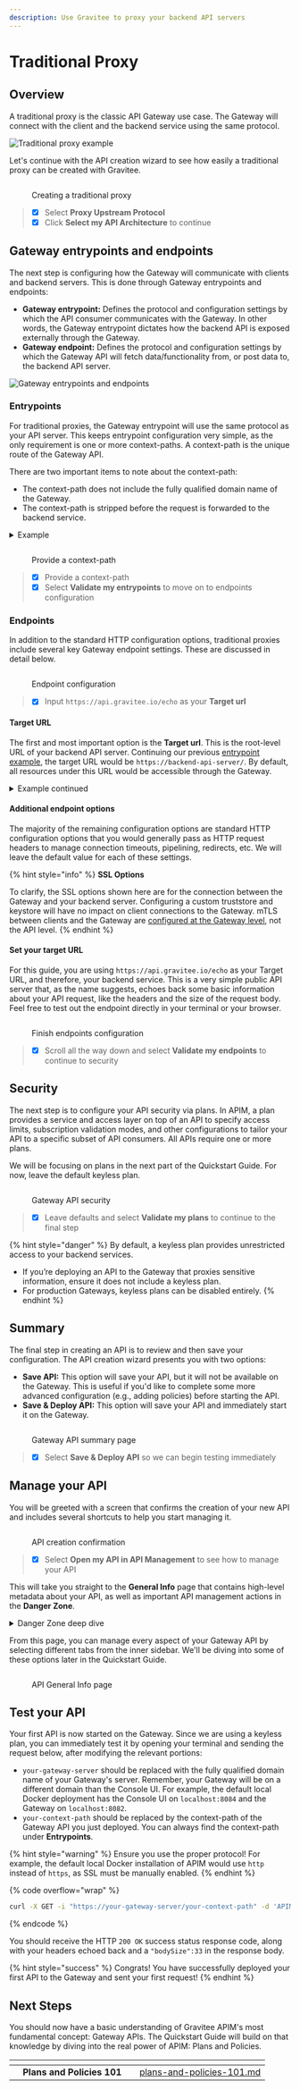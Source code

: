 ```yaml
---
description: Use Gravitee to proxy your backend API servers
---
```


# Traditional Proxy

## Overview

A traditional proxy is the classic API Gateway use case. The Gateway will connect with the client and the backend service using the same protocol.

<img src="../../../.gitbook/assets/file.excalidraw (1).svg" alt="Traditional proxy example" class="gitbook-drawing">

Let's continue with the API creation wizard to see how easily a traditional proxy can be created with Gravitee.

<figure><img src="../../../.gitbook/assets/Screenshot 2023-11-09 at 7.52.06 PM.png" alt=""><figcaption><p>Creating a traditional proxy</p></figcaption></figure>

> * [x] Select **Proxy Upstream Protocol**
> * [x] Click **Select my API Architecture** to continue

## Gateway entrypoints and endpoints

The next step is configuring how the Gateway will communicate with clients and backend servers. This is done through Gateway entrypoints and endpoints:

* **Gateway entrypoint:** Defines the protocol and configuration settings by which the API consumer communicates with the Gateway. In other words, the Gateway entrypoint dictates how the backend API is exposed externally through the Gateway.&#x20;
* **Gateway endpoint:** Defines the protocol and configuration settings by which the Gateway API will fetch data/functionality from, or post data to, the backend API server.

<img src="../../../.gitbook/assets/file.excalidraw (1) (1).svg" alt="Gateway entrypoints and endpoints" class="gitbook-drawing">

### Entrypoints&#x20;

For traditional proxies, the Gateway entrypoint will use the same protocol as your API server. This keeps entrypoint configuration very simple, as the only requirement is one or more context-paths. A context-path is the unique route of the Gateway API.

There are two important items to note about the context-path:

* The context-path does not include the fully qualified domain name of the Gateway.&#x20;
* The context-path is stripped before the request is forwarded to the backend service.

<details>

<summary>Example</summary>

Let's say we provided a context-path of `/qs-traditional-api`. Once the API is fully configured and deployed to the Gateway, API consumers can reach the API at `https://apim-gateway-server/qs-traditional-api`. Now, if the consumer sends the following HTTP request to the Gateway:

```
GET https://apim-gateway-server/qs-traditional-api/orders
```

Then the backend API server will receive the following request:

```
GET https://backend-api-server/orders
```

</details>

<figure><img src="../../../.gitbook/assets/Screenshot 2023-11-19 at 8.17.39 PM (2).png" alt=""><figcaption><p>Provide a context-path</p></figcaption></figure>

> * [x] Provide a context-path
> * [x] Select **Validate my entrypoints** to move on to endpoints configuration

### Endpoints

In addition to the standard HTTP configuration options, traditional proxies include several key Gateway endpoint settings. These are discussed in detail below.

<figure><img src="../../../.gitbook/assets/Screenshot 2023-11-10 at 12.21.16 PM.png" alt=""><figcaption><p>Endpoint configuration</p></figcaption></figure>

> * [x] Input `https://api.gravitee.io/echo` as your **Target url**

#### Target URL

The first and most important option is the **Target url**. This is the root-level URL of your backend API server. Continuing our previous [entrypoint example](traditional-proxy.md#example), the target URL would be `https://backend-api-server/`. By default, all resources under this URL would be accessible through the Gateway.&#x20;

<details>

<summary>Example continued</summary>

Let's imagine your backend API server, `https://backend-api-server/`, has two resources: `orders` and `customers`. After setting the Gateway API's target URL to `https://backend-api-server/`, an API consumer would send API requests to the following URLs to reach these resources through the Gateway:&#x20;

* Access the `orders/1` resource at `https://apim-gateway-server/unique-path/orders/1`
* Access the `customers/1` resource at `https://apim-gateway-server/unique-path/customers/1`

</details>

#### Additional endpoint options

The majority of the remaining configuration options are standard HTTP configuration options that you would generally pass as HTTP request headers to manage connection timeouts, pipelining, redirects, etc. We will leave the default value for each of these settings.

{% hint style="info" %}
**SSL Options**

To clarify, the SSL options shown here are for the connection between the Gateway and your backend server. Configuring a custom truststore and keystore will have no impact on client connections to the Gateway. mTLS between clients and the Gateway are [configured at the Gateway level](../../configuration/the-gravitee-api-gateway/environment-variables-system-properties-and-the-gravitee.yaml-file.md), not the API level.
{% endhint %}

#### Set your target URL

For this guide, you are using `https://api.gravitee.io/echo` as your Target URL, and therefore, your backend service. This is a very simple public API server that, as the name suggests, echoes back some basic information about your API request, like the headers and the size of the request body. Feel free to test out the endpoint directly in your terminal or your browser.

<figure><img src="../../../.gitbook/assets/Screenshot 2023-11-13 at 6.20.00 PM.png" alt=""><figcaption><p>Finish endpoints configuration</p></figcaption></figure>

> * [x] Scroll all the way down and select **Validate my endpoints** to continue to security

## Security

The next step is to configure your API security via plans. In APIM, a plan provides a service and access layer on top of an API to specify access limits, subscription validation modes, and other configurations to tailor your API to a specific subset of API consumers. All APIs require one or more plans.

We will be focusing on plans in the next part of the Quickstart Guide. For now, leave the default keyless plan.

<figure><img src="../../../.gitbook/assets/Screenshot 2023-11-13 at 12.30.46 PM.png" alt=""><figcaption><p>Gateway API security</p></figcaption></figure>

> * [x] Leave defaults and select **Validate my plans** to continue to the final step

{% hint style="danger" %}
By default, a keyless plan provides unrestricted access to your backend services.&#x20;

* If you’re deploying an API to the Gateway that proxies sensitive information, ensure it does not include a keyless plan.
* For production Gateways, keyless plans can be disabled entirely.
{% endhint %}

## Summary

The final step in creating an API is to review and then save your configuration. The API creation wizard presents you with two options:

* **Save API:** This option will save your API, but it will not be available on the Gateway. This is useful if you'd like to complete some more advanced configuration (e.g., adding policies) before starting the API.&#x20;
* **Save & Deploy API:** This option will save your API and immediately start it on the Gateway.

<figure><img src="../../../.gitbook/assets/Screenshot 2023-11-19 at 8.18.01 PM.png" alt=""><figcaption><p>Gateway API summary page</p></figcaption></figure>

> * [x] Select **Save & Deploy API** so we can begin testing immediately

## Manage your API

You will be greeted with a screen that confirms the creation of your new API and includes several shortcuts to help you start managing it.

<figure><img src="../../../.gitbook/assets/Screenshot 2023-11-16 at 12.51.12 PM.png" alt=""><figcaption><p>API creation confirmation</p></figcaption></figure>

> * [x] Select **Open my API in API Management** to see how to manage your API

This will take you straight to the **General Info** page that contains high-level metadata about your API, as well as important API management actions in the **Danger Zone**.

<details>

<summary>Danger Zone deep dive</summary>

The **Danger Zone** should be self-descriptive. Use these actions with caution in production.

Below is a short summary of the different actions, each of which alters the state of your API. Some of these may not make sense until you complete the entire Quickstart Guide, so you may want to reference this later.

* **Stop the API/Start the API:** This action behaves like a toggle, stopping an active API or starting an inactive API. When stopped, all requests to the API will result in the client receiving an HTTP `404 Not Found` response status code.
* **Publish the API/Unpublish the API:** This action behaves like a toggle, publishing an unpublished API or unpublishing a published API. Publishing makes the API visible to members in the Developer Portal (also commonly referred to as an API catalog).
* **Make Public/Make Private:** This action behaves like a toggle, but only impacts published APIs. By default, published APIs can only be seen in the Developer Portal by members of that API. Making a published API public allows anybody with access to the Developer Portal to see the API.
* **Deprecate:** This action permanently blocks any new subscription requests. However, active subscriptions will continue to function unless the API is stopped or deleted.
* **Delete:** This action permanently deletes an API. To delete an API, it must be stopped and all plans must be deleted.

</details>

From this page, you can manage every aspect of your Gateway API by selecting different tabs from the inner sidebar. We'll be diving into some of these options later in the Quickstart Guide.

<figure><img src="../../../.gitbook/assets/Screenshot 2023-11-19 at 8.21.00 PM.png" alt=""><figcaption><p>API General Info page</p></figcaption></figure>

## Test your API

Your first API is now started on the Gateway. Since we are using a keyless plan, you can immediately test it by opening your terminal and sending the request below, after modifying the relevant portions:

* `your-gateway-server` should be replaced with the fully qualified domain name of your Gateway's server. Remember, your Gateway will be on a different domain than the Console UI. For example, the default local Docker deployment has the Console UI on `localhost:8084` and the Gateway on `localhost:8082`.
* `your-context-path` should be replaced by the context-path of the Gateway API you just deployed. You can always find the context-path under **Entrypoints**.

{% hint style="warning" %}
Ensure you use the proper protocol! For example, the default local Docker installation of APIM would use `http` instead of `https`, as SSL must be manually enabled.&#x20;
{% endhint %}

{% code overflow="wrap" %}
```sh
curl -X GET -i "https://your-gateway-server/your-context-path" -d 'APIM Quickstart Guide=Hello World'
```
{% endcode %}

You should receive the HTTP `200 OK` success status response code, along with your headers echoed back and a `"bodySize":33` in the response body.

{% hint style="success" %}
Congrats! You have successfully deployed your first API to the Gateway and sent your first request!
{% endhint %}

## Next Steps

You should now have a basic understanding of Gravitee APIM's most fundamental concept: Gateway APIs. The Quickstart Guide will build on that knowledge by diving into the real power of APIM: Plans and Policies.

<table data-card-size="large" data-view="cards"><thead><tr><th></th><th></th><th></th><th data-hidden data-card-target data-type="content-ref"></th></tr></thead><tbody><tr><td></td><td><strong>Plans and Policies 101</strong></td><td></td><td><a href="../plans-and-policies-101.md">plans-and-policies-101.md</a></td></tr></tbody></table>
